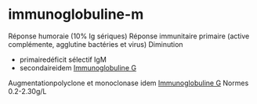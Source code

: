 # immunoglobuline-m



Réponse humoraie (10% Ig sériques)
Réponse immunitaire primaire (active complémente, agglutine bactéries et virus)
Diminution 

- primairedéficit sélectif IgM 
- secondaireidem [Immunoglobuline G](id:6653dbbb-6de9-4386-905d-c1e82b3b448e) 

Augmentationpolyclone et monoclonase idem [Immunoglobuline G](id:6653dbbb-6de9-4386-905d-c1e82b3b448e)
Normes 0.2-2.30g/L 

